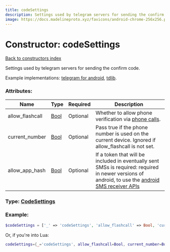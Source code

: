 ```yaml
---
title: codeSettings
description: Settings used by telegram servers for sending the confirm code.
image: https://docs.madelineproto.xyz/favicons/android-chrome-256x256.png
---
```

# Constructor: codeSettings  
[Back to constructors index](index.md)



Settings used by telegram servers for sending the confirm code.

Example implementations: [telegram for android](https://github.com/DrKLO/Telegram/blob/master/TMessagesProj/src/main/java/org/telegram/ui/LoginActivity.java), [tdlib](https://github.com/tdlib/td/tree/master/td/telegram/SendCodeHelper.cpp).

### Attributes:

| Name     |    Type       | Required | Description |
|----------|---------------|----------|-------------|
|allow\_flashcall|[Bool](../types/Bool.md) | Optional|Whether to allow phone verification via [phone calls](https://core.telegram.org/api/auth).|
|current\_number|[Bool](../types/Bool.md) | Optional|Pass true if the phone number is used on the current device. Ignored if allow\_flashcall is not set.|
|allow\_app\_hash|[Bool](../types/Bool.md) | Optional|If a token that will be included in eventually sent SMSs is required: required in newer versions of android, to use the [android SMS receiver APIs](https://developers.google.com/identity/sms-retriever/overview)|



### Type: [CodeSettings](../types/CodeSettings.md)


### Example:

```php
$codeSettings = ['_' => 'codeSettings', 'allow_flashcall' => Bool, 'current_number' => Bool, 'allow_app_hash' => Bool];
```  


Or, if you're into Lua:

```lua
codeSettings={_='codeSettings', allow_flashcall=Bool, current_number=Bool, allow_app_hash=Bool}

```


